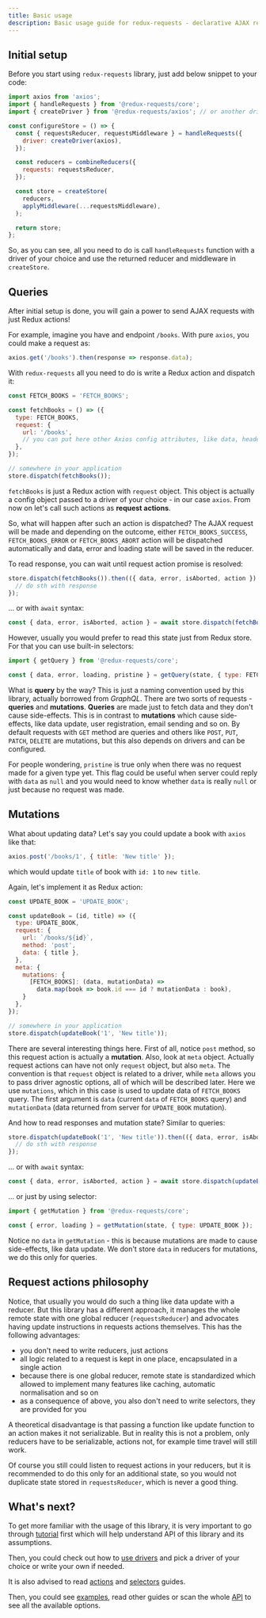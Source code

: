 ```yaml
---
title: Basic usage
description: Basic usage guide for redux-requests - declarative AJAX requests and automatic network state management for Redux
---
```


## Initial setup

Before you start using `redux-requests` library, just add below snippet to your code:
```js
import axios from 'axios';
import { handleRequests } from '@redux-requests/core';
import { createDriver } from '@redux-requests/axios'; // or another driver

const configureStore = () => {
  const { requestsReducer, requestsMiddleware } = handleRequests({
    driver: createDriver(axios),
  });

  const reducers = combineReducers({
    requests: requestsReducer,
  });

  const store = createStore(
    reducers,
    applyMiddleware(...requestsMiddleware),
  );

  return store;
};
```

So, as you can see, all you need to do is call `handleRequests` function
with a driver of your choice and use the returned reducer and middleware
in `createStore`.

## Queries

After initial setup is done, you will gain a power to send AJAX requests with just Redux actions!

For example, imagine you have and endpoint `/books`. With pure `axios`, you could
make a request as:
```js
axios.get('/books').then(response => response.data);
```

With `redux-requests` all you need to do is write a Redux action and dispatch it:
```js
const FETCH_BOOKS = 'FETCH_BOOKS';

const fetchBooks = () => ({
  type: FETCH_BOOKS,
  request: {
    url: '/books',
    // you can put here other Axios config attributes, like data, headers etc.
  },
});

// somewhere in your application
store.dispatch(fetchBooks());
```

`fetchBooks` is just a Redux action with `request` object. This object is actually
a config object passed to a driver of your choice - in our case `axios`. From now
on let's call such actions as **request actions**.

So, what will happen after such an action is dispatched? The AJAX request will be made
and depending on the outcome, either `FETCH_BOOKS_SUCCESS`, `FETCH_BOOKS_ERROR`
or `FETCH_BOOKS_ABORT` action will be dispatched automatically and data, error and
loading state will be saved in the reducer.

To read response, you can wait until request action promise is resolved:
```js
store.dispatch(fetchBooks()).then(({ data, error, isAborted, action }) => {
  // do sth with response
});
```
... or with `await` syntax:
```js
const { data, error, isAborted, action } = await store.dispatch(fetchBooks());
```

However, usually you would prefer to read this state just from Redux store.
For that you can use built-in selectors:
```js
import { getQuery } from '@redux-requests/core';

const { data, error, loading, pristine } = getQuery(state, { type: FETCH_BOOKS });
```

What is **query** by the way? This is just a naming convention used by this library,
actually borrowed from _GraphQL_. There are two sorts of requests - **queries**
and **mutations**. **Queries** are made just to fetch data and they don't cause
side-effects. This is in contrast to **mutations** which cause side-effects, like
data update, user registration, email sending and so on. By default requests with
`GET` method are queries and others like `POST`, `PUT`, `PATCH`, `DELETE` are mutations,
but this also depends on drivers and can be configured.

For people wondering, `pristine` is true only when there was no request made for a given type yet.
This flag could be useful when server could reply with `data` as `null` and you would
need to know whether `data` is really `null` or just because no request was made.

## Mutations

What about updating data? Let's say you could update a book with `axios` like that:
```js
axios.post('/books/1', { title: 'New title' });
```
which would update `title` of book with `id: 1` to `new title`.

Again, let's implement it as Redux action:
```js
const UPDATE_BOOK = 'UPDATE_BOOK';

const updateBook = (id, title) => ({
  type: UPDATE_BOOK,
  request: {
    url: `/books/${id}`,
    method: 'post',
    data: { title },
  },
  meta: {
    mutations: {
      [FETCH_BOOKS]: (data, mutationData) =>
        data.map(book => book.id === id ? mutationData : book),
    }
  },
});

// somewhere in your application
store.dispatch(updateBook('1', 'New title'));
```

There are several interesting things here. First of all, notice `post` method,
so this request action is actually a **mutation**. Also, look at `meta` object.
Actually request actions can have not only `request` object, but also `meta`.
The convention is that `request` object is related to a driver, while `meta`
allows you to pass driver agnostic options, all of which will be described later.
Here we use `mutations`, which in this case is used to update data of `FETCH_BOOKS` query.
The first argument is `data` (current `data` of `FETCH_BOOKS` query) and `mutationData`
(data returned from server for `UPDATE_BOOK` mutation).

And how to read responses and mutation state? Similar to queries:
```js
store.dispatch(updateBook('1', 'New title')).then(({ data, error, isAborted, action }) => {
  // do sth with response
});
```
... or with `await` syntax:
```js
const { data, error, isAborted, action } = await store.dispatch(updateBook('1', 'New title'));
```
... or just by using selector:
```js
import { getMutation } from '@redux-requests/core';

const { error, loading } = getMutation(state, { type: UPDATE_BOOK });
```

Notice no `data` in `getMutation` - this is because mutations are made to cause
side-effects, like data update. We don't store `data` in reducers for mutations,
we do this only for queries.

## Request actions philosophy

Notice, that usually you would do such a thing like data update with a reducer. But this library has
a different approach, it manages the whole remote state with one global reducer (`requestsReducer`) and
advocates having update instructions in requests actions themselves. This has the following advantages:
- you don't need to write reducers, just actions
- all logic related to a request is kept in one place, encapsulated in a single action
- because there is one global reducer, remote state is standardized which allowed
to implement many features like caching, automatic normalisation and so on
- as a consequence of above, you also don't need to write selectors, they are provided for you

A theoretical disadvantage is that passing a function like update function to an action
makes it not serializable. But in reality this is not a problem, only reducers have to be serializable,
actions not, for example time travel will still work.

Of course you still could listen to request actions in your reducers, but
it is recommended to do this only for an additional state, so you would not duplicate
state stored in `requestsReducer`, which is never a good thing.

## What's next?

To get more familiar with the usage of this library, it is very important to go through
[tutorial](../tutorial/1-request-aborts) first which will help understand API of this library and its assumptions.

Then, you could check out how to [use drivers](../drivers/using-drivers) and pick
a driver of your choice or write your own if needed.

It is also advised to read [actions](../guides/actions) and [selectors](../guides/selectors)
guides.

Then, you could see [examples](examples), read other guides or scan the whole [API](../api-reference/request-action)
to see all the available options.
